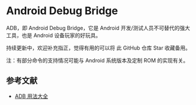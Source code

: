 #  Android Debug Bridge

ADB，即 Android Debug Bridge，它是 Android 开发/测试人员不可替代的强大工具，也是 Android 设备玩家的好玩具。

持续更新中，欢迎补充指正，觉得有用的可以将 此 GitHub 仓库 Star 收藏备用。

注：有部分命令的支持情况可能与 Android 系统版本及定制 ROM 的实现有关。


## 参考文献

- [ADB 用法大全](https://github.com/mzlogin/awesome-adb)